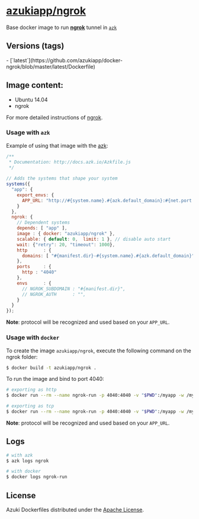 [azukiapp/ngrok](http://images.azk.io/#/ngrok)
==================

Base docker image to run [**ngrok**](https://ngrok.com/) tunnel in [`azk`](http://azk.io)

Versions (tags)
---

<versions>
- [`latest`](https://github.com/azukiapp/docker-ngrok/blob/master/latest/Dockerfile)
</versions>

Image content:
---

- Ubuntu 14.04
- ngrok

For more detailed instructions of [ngrok](https://ngrok.com).  


### Usage with `azk`

Example of using that image with the [azk](http://azk.io):

```js
/**
 * Documentation: http://docs.azk.io/Azkfile.js
 */
 
// Adds the systems that shape your system
systems({
  "app": {
    export_envs: {
      APP_URL: "http://#{system.name}.#{azk.default_domain}:#{net.port.http}"
    }
  },
  ngrok: {
    // Dependent systems
    depends: [ "app" ],
    image : { docker: "azukiapp/ngrok" },
    scalable: { default: 0,  limit: 1 }, // disable auto start
    wait: {"retry": 20, "timeout": 1000},
    http      : {
      domains: [ "#{manifest.dir}-#{system.name}.#{azk.default_domain}" ],
    },
    ports     : {
      http : "4040"
    },
    envs      : {
      // NGROK_SUBDOMAIN : "#{manifest.dir}",
      // NGROK_AUTH      : "",
    }
  }
});
```

**Note**: protocol will be recognized and used based on your `APP_URL`.

### Usage with `docker`

To create the image `azukiapp/ngrok`, execute the following command on the ngrok folder:

```sh
$ docker build -t azukiapp/ngrok .
```

To run the image and bind to port 4040:

```sh
# exporting as http
$ docker run --rm --name ngrok-run -p 4040:4040 -v "$PWD":/myapp -w /myapp -e "APP_URL=http://app.dev.azk.io:80" azukiapp/ngrok
```

```sh
# exporting as tcp
$ docker run --rm --name ngrok-run -p 4040:4040 -v "$PWD":/myapp -w /myapp -e "APP_URL=tcp://app.dev.azk.io:27015" -e "NGROK_AUTH_TOKEN=12345" azukiapp/ngrok
```

**Note**: protocol will be recognized and used based on your `APP_URL`.

Logs
---

```sh
# with azk
$ azk logs ngrok

# with docker
$ docker logs ngrok-run
```

## License

Azuki Dockerfiles distributed under the [Apache License][license].

[license]: ./LICENSE
